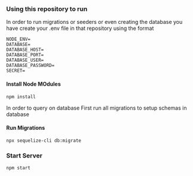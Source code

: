 ### Using this repository to run

In order to run migrations or seeders or even creating the database you have create your .env file in that repository using the format

```text
NODE_ENV=
DATABASE=
DATABASE_HOST=
DATABASE_PORT=
DATABASE_USER=
DATABASE_PASSWORD=
SECRET=
```

#### Install Node MOdules

```
npm install
```

In order to query on database First run all migrations to setup schemas in database

#### Run Migrations

```
npx sequelize-cli db:migrate

```

### Start Server

```
npm start
```

